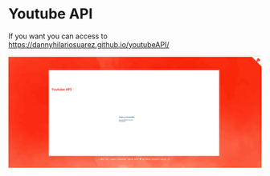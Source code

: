 # Youtube API

If you want you can access to https://dannyhilariosuarez.github.io/youtubeAPI/

![alt text](https://github.com/dannyhilariosuarez/youtubeAPI/blob/master/home.PNG)
